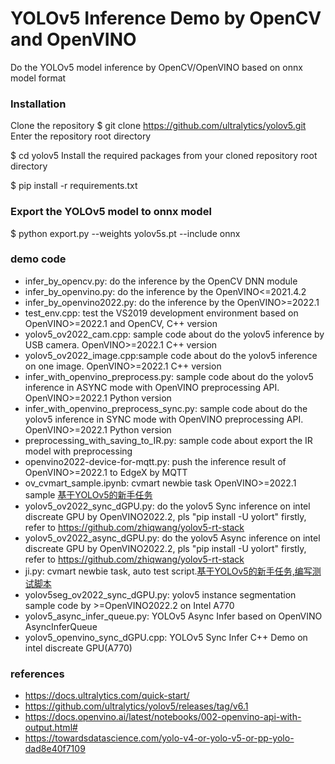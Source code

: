 # YOLOv5 Inference Demo by OpenCV and OpenVINO
Do the YOLOv5 model inference by OpenCV/OpenVINO based on onnx model format
### Installation
Clone the repository
$ git clone https://github.com/ultralytics/yolov5.git
Enter the repository root directory

$ cd yolov5
Install the required packages from your cloned repository root directory

$ pip install -r requirements.txt

### Export the YOLOv5 model to onnx model
$ python export.py --weights yolov5s.pt --include onnx

### demo code
+ infer_by_opencv.py: do the inference by the OpenCV DNN module
+ infer_by_openvino.py: do the inference by the OpenVINO<=2021.4.2
+ infer_by_openvino2022.py: do the inference by the OpenVINO>=2022.1
+ test_env.cpp: test the VS2019 development environment based on OpenVINO>=2022.1 and OpenCV, C++ version
+ yolov5_ov2022_cam.cpp: sample code about do the yolov5 inference by USB camera. OpenVINO>=2022.1 C++ version
+ yolov5_ov2022_image.cpp:sample code about do the yolov5 inference on one image. OpenVINO>=2022.1 C++ version
+ infer_with_openvino_preprocess.py: sample code about do the yolov5 inference in ASYNC mode with OpenVINO preprocessing API. OpenVINO>=2022.1 Python version
+ infer_with_openvino_preprocess_sync.py: sample code about do the yolov5 inference in SYNC mode with OpenVINO preprocessing API. OpenVINO>=2022.1 Python version
+ preprocessing_with_saving_to_IR.py: sample code about export the IR model with preprocessing
+ openvino2022-device-for-mqtt.py: push the inference result of OpenVINO>=2022.1 to EdgeX by MQTT
+ ov_cvmart_sample.ipynb: cvmart newbie task OpenVINO>=2022.1 sample [基于YOLOv5的新手任务](https://www.cvmart.net/document)
+ yolov5_ov2022_sync_dGPU.py: do the yolov5 Sync inference on intel discreate GPU by OpenVINO2022.2, pls "pip install -U yolort" firstly, refer to https://github.com/zhiqwang/yolov5-rt-stack
+ yolov5_ov2022_async_dGPU.py: do the yolov5 Async inference on intel discreate GPU by OpenVINO2022.2, pls "pip install -U yolort" firstly, refer to https://github.com/zhiqwang/yolov5-rt-stack
+ ji.py: cvmart newbie task, auto test script.[基于YOLOv5的新手任务,编写测试脚本](https://www.cvmart.net/document)
+ yolov5seg_ov2022_sync_dGPU.py: yolov5 instance segmentation sample code by >=OpenVINO2022.2 on Intel A770
+ yolov5_async_infer_queue.py: YOLOv5 Async Infer based on OpenVINO AsyncInferQueue
+ yolov5_openvino_sync_dGPU.cpp: YOLOv5 Sync Infer C++ Demo on intel discreate GPU(A770)

### references
+ https://docs.ultralytics.com/quick-start/
+ https://github.com/ultralytics/yolov5/releases/tag/v6.1
+ https://docs.openvino.ai/latest/notebooks/002-openvino-api-with-output.html#
+ https://towardsdatascience.com/yolo-v4-or-yolo-v5-or-pp-yolo-dad8e40f7109
